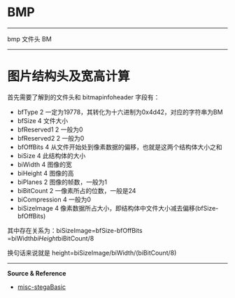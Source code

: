 # BMP

---

bmp 文件头 BM

---

# 图片结构头及宽高计算

首先需要了解到的文件头和 bitmapinfoheader 字段有：

- bfType        2 一定为19778，其转化为十六进制为0x4d42，对应的字符串为BM
- bfSize        4 文件大小
- bfReserved1   2 一般为0
- bfReserved2   2 一般为0
- bfOffBits     4 从文件开始处到像素数据的偏移，也就是这两个结构体大小之和
- biSize        4 此结构体的大小
- biWidth       4 图像的宽
- biHeight      4 图像的高
- biPlanes      2 图像的帧数，一般为1
- biBitCount    2 一像素所占的位数，一般是24
- biCompression 4 一般为0
- biSizeImage   4 像素数据所占大小，即结构体中文件大小减去偏移(bfSize-bfOffBits)

其中存在关系为：biSizeImage=bfSize-bfOffBits =biWidth*biHeight*biBitCount/8

换句话来说就是 height=biSizeImage/biWidth/(biBitCount/8)

---

**Source & Reference**
- [misc-stegaBasic](https://www.jianshu.com/p/fe7a5fff2a95)
